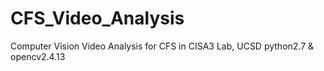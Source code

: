 # CFS_Video_Analysis
Computer Vision Video Analysis for CFS in CISA3 Lab, UCSD
python2.7 & opencv2.4.13
